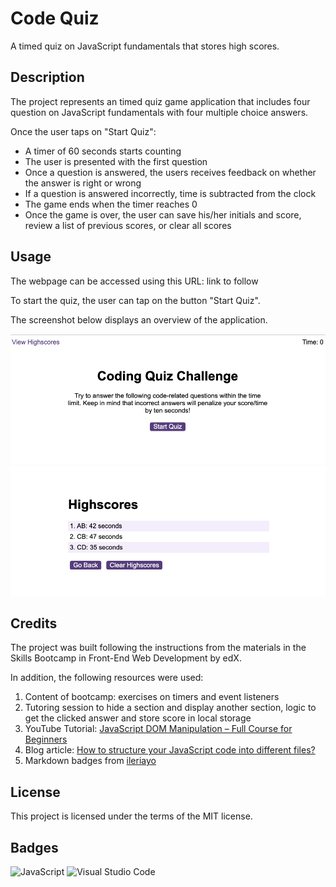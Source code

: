 # Code Quiz

A timed quiz on JavaScript fundamentals that stores high scores.

## Description

The project represents an timed quiz game application that includes four question on JavaScript fundamentals with four multiple choice answers.

Once the user taps on "Start Quiz":

- A timer of 60 seconds starts counting
- The user is presented with the first question
- Once a question is answered, the users receives feedback on whether the answer is right or wrong
- If a question is answered incorrectly, time is subtracted from the clock
- The game ends when the timer reaches 0
- Once the game is over, the user can save his/her initials and score, review a list of previous scores, or clear all scores

## Usage

The webpage can be accessed using this URL: link to follow

To start the quiz, the user can tap on the button "Start Quiz".

The screenshot below displays an overview of the application.

![Start Page Screenshot](./assets/images/start-screen-screenshot.PNG)
![Highscores Page Screenshot](/assets/images/highscores-screenshot.PNG)

## Credits

The project was built following the instructions from the materials in the Skills Bootcamp in Front-End Web Development by edX.

In addition, the following resources were used:

1. Content of bootcamp: exercises on timers and event listeners
2. Tutoring session to hide a section and display another section, logic to get the clicked answer and store score in local storage
3. YouTube Tutorial: [JavaScript DOM Manipulation – Full Course for Beginners](https://www.youtube.com/watch?v=5fb2aPlgoys)
4. Blog article: [How to structure your JavaScript code into different files?](https://medium.com/@somaia_khalil/how-to-structure-your-javascript-code-into-different-files-21034102c7f3)
5. Markdown badges from [ileriayo](https://github.com/Ileriayo/markdown-badges?tab=readme-ov-file#markdown-badges)

## License

This project is licensed under the terms of the MIT license.

## Badges

![JavaScript](https://img.shields.io/badge/javascript-%23323330.svg?style=for-the-badge&logo=javascript&logoColor=%23F7DF1E)
![Visual Studio Code](https://img.shields.io/badge/Visual%20Studio%20Code-0078d7.svg?style=for-the-badge&logo=visual-studio-code&logoColor=white)
